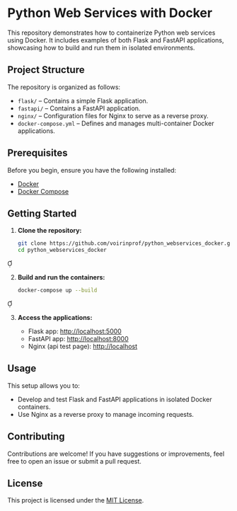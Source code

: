 # Python Web Services with Docker

This repository demonstrates how to containerize Python web services using Docker. It includes examples of both Flask and FastAPI applications, showcasing how to build and run them in isolated environments.

## Project Structure

The repository is organized as follows:

- `flask/` – Contains a simple Flask application.
- `fastapi/` – Contains a FastAPI application.
- `nginx/` – Configuration files for Nginx to serve as a reverse proxy.
- `docker-compose.yml` – Defines and manages multi-container Docker applications.

## Prerequisites

Before you begin, ensure you have the following installed:

- [Docker](https://www.docker.com/get-started)
- [Docker Compose](https://docs.docker.com/compose/install/)

## Getting Started

1. **Clone the repository:**

   ```bash
   git clone https://github.com/voirinprof/python_webservices_docker.git
   cd python_webservices_docker
   ```


2. **Build and run the containers:**

   ```bash
   docker-compose up --build
   ```


3. **Access the applications:**

   - Flask app: [http://localhost:5000](http://localhost:5000)
   - FastAPI app: [http://localhost:8000](http://localhost:8000)
   - Nginx (api test page): [http://localhost](http://localhost)

## Usage

This setup allows you to:

- Develop and test Flask and FastAPI applications in isolated Docker containers.
- Use Nginx as a reverse proxy to manage incoming requests.

## Contributing

Contributions are welcome! If you have suggestions or improvements, feel free to open an issue or submit a pull request.

## License

This project is licensed under the [MIT License](LICENSE).